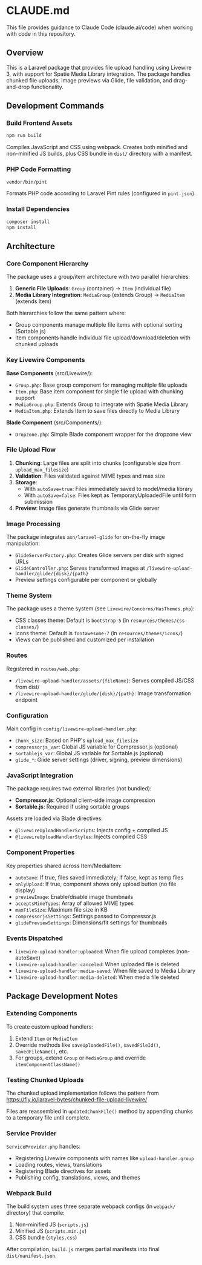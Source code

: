 # CLAUDE.md

This file provides guidance to Claude Code (claude.ai/code) when working with code in this repository.

## Overview

This is a Laravel package that provides file upload handling using Livewire 3, with support for Spatie Media Library integration. The package handles chunked file uploads, image previews via Glide, file validation, and drag-and-drop functionality.

## Development Commands

### Build Frontend Assets
```bash
npm run build
```
Compiles JavaScript and CSS using webpack. Creates both minified and non-minified JS builds, plus CSS bundle in `dist/` directory with a manifest.

### PHP Code Formatting
```bash
vendor/bin/pint
```
Formats PHP code according to Laravel Pint rules (configured in `pint.json`).

### Install Dependencies
```bash
composer install
npm install
```

## Architecture

### Core Component Hierarchy

The package uses a group/item architecture with two parallel hierarchies:

1. **Generic File Uploads**: `Group` (container) → `Item` (individual file)
2. **Media Library Integration**: `MediaGroup` (extends Group) → `MediaItem` (extends Item)

Both hierarchies follow the same pattern where:
- Group components manage multiple file items with optional sorting (Sortable.js)
- Item components handle individual file upload/download/deletion with chunked uploads

### Key Livewire Components

**Base Components** (src/Livewire/):
- `Group.php`: Base group component for managing multiple file uploads
- `Item.php`: Base item component for single file upload with chunking support
- `MediaGroup.php`: Extends Group to integrate with Spatie Media Library
- `MediaItem.php`: Extends Item to save files directly to Media Library

**Blade Component** (src/Components/):
- `Dropzone.php`: Simple Blade component wrapper for the dropzone view

### File Upload Flow

1. **Chunking**: Large files are split into chunks (configurable size from `upload_max_filesize`)
2. **Validation**: Files validated against MIME types and max size
3. **Storage**:
   - With `autoSave=true`: Files immediately saved to model/media library
   - With `autoSave=false`: Files kept as TemporaryUploadedFile until form submission
4. **Preview**: Image files generate thumbnails via Glide server

### Image Processing

The package integrates `axn/laravel-glide` for on-the-fly image manipulation:
- `GlideServerFactory.php`: Creates Glide servers per disk with signed URLs
- `GlideController.php`: Serves transformed images at `/livewire-upload-handler/glide/{disk}/{path}`
- Preview settings configurable per component or globally

### Theme System

The package uses a theme system (see `Livewire/Concerns/HasThemes.php`):
- CSS classes theme: Default is `bootstrap-5` (in `resources/themes/css-classes/`)
- Icons theme: Default is `fontawesome-7` (in `resources/themes/icons/`)
- Views can be published and customized per installation

### Routes

Registered in `routes/web.php`:
- `/livewire-upload-handler/assets/{fileName}`: Serves compiled JS/CSS from dist/
- `/livewire-upload-handler/glide/{disk}/{path}`: Image transformation endpoint

### Configuration

Main config in `config/livewire-upload-handler.php`:
- `chunk_size`: Based on PHP's `upload_max_filesize`
- `compressorjs_var`: Global JS variable for Compressor.js (optional)
- `sortablejs_var`: Global JS variable for Sortable.js (optional)
- `glide_*`: Glide server settings (driver, signing, preview dimensions)

### JavaScript Integration

The package requires two external libraries (not bundled):
- **Compressor.js**: Optional client-side image compression
- **Sortable.js**: Required if using sortable groups

Assets are loaded via Blade directives:
- `@livewireUploadHandlerScripts`: Injects config + compiled JS
- `@livewireUploadHandlerStyles`: Injects compiled CSS

### Component Properties

Key properties shared across Item/MediaItem:
- `autoSave`: If true, files saved immediately; if false, kept as temp files
- `onlyUpload`: If true, component shows only upload button (no file display)
- `previewImage`: Enable/disable image thumbnails
- `acceptsMimeTypes`: Array of allowed MIME types
- `maxFileSize`: Maximum file size in KB
- `compressorjsSettings`: Settings passed to Compressor.js
- `glidePreviewSettings`: Dimensions/fit settings for thumbnails

### Events Dispatched

- `livewire-upload-handler:uploaded`: When file upload completes (non-autoSave)
- `livewire-upload-handler:canceled`: When uploaded file is deleted
- `livewire-upload-handler:media-saved`: When file saved to Media Library
- `livewire-upload-handler:media-deleted`: When media file deleted

## Package Development Notes

### Extending Components

To create custom upload handlers:
1. Extend `Item` or `MediaItem`
2. Override methods like `saveUploadedFile()`, `savedFileId()`, `savedFileName()`, etc.
3. For groups, extend `Group` or `MediaGroup` and override `itemComponentClassName()`

### Testing Chunked Uploads

The chunked upload implementation follows the pattern from https://fly.io/laravel-bytes/chunked-file-upload-livewire/

Files are reassembled in `updatedChunkFile()` method by appending chunks to a temporary file until complete.

### Service Provider

`ServiceProvider.php` handles:
- Registering Livewire components with names like `upload-handler.group`
- Loading routes, views, translations
- Registering Blade directives for assets
- Publishing config, translations, views, and themes

### Webpack Build

The build system uses three separate webpack configs (in `webpack/` directory) that compile:
1. Non-minified JS (`scripts.js`)
2. Minified JS (`scripts.min.js`)
3. CSS bundle (`styles.css`)

After compilation, `build.js` merges partial manifests into final `dist/manifest.json`.
